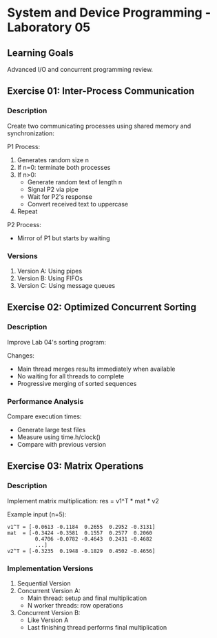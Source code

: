 # System and Device Programming - Laboratory 05

## Learning Goals
Advanced I/O and concurrent programming review.

## Exercise 01: Inter-Process Communication
### Description
Create two communicating processes using shared memory and synchronization:

P1 Process:
1. Generates random size n
2. If n=0: terminate both processes
3. If n>0:
   - Generate random text of length n
   - Signal P2 via pipe
   - Wait for P2's response
   - Convert received text to uppercase
4. Repeat

P2 Process: 
- Mirror of P1 but starts by waiting

### Versions
1. Version A: Using pipes
2. Version B: Using FIFOs
3. Version C: Using message queues

## Exercise 02: Optimized Concurrent Sorting
### Description
Improve Lab 04's sorting program:

Changes:
- Main thread merges results immediately when available
- No waiting for all threads to complete
- Progressive merging of sorted sequences

### Performance Analysis
Compare execution times:
- Generate large test files
- Measure using time.h/clock()
- Compare with previous version

## Exercise 03: Matrix Operations
### Description
Implement matrix multiplication: res = v1^T * mat * v2

Example input (n=5):
```
v1^T = [-0.0613 -0.1184  0.2655  0.2952 -0.3131]
mat  = [-0.3424 -0.3581  0.1557  0.2577  0.2060
         0.4706 -0.0782 -0.4643  0.2431 -0.4682
         ...]
v2^T = [-0.3235  0.1948 -0.1829  0.4502 -0.4656]
```


### Implementation Versions
1. Sequential Version
2. Concurrent Version A:
   - Main thread: setup and final multiplication
   - N worker threads: row operations
3. Concurrent Version B:
   - Like Version A
   - Last finishing thread performs final multiplication
